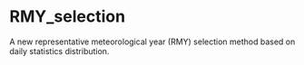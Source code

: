 # RMY_selection
A new representative meteorological year (RMY) selection method based on daily statistics distribution.
